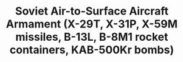 ---
layout: product
title: "Soviet Air-to-Surface Aircraft Armament (X-29T, X-31P, X-59M missiles, B-13L, B-8M1 rocket containers, KAB-500Kr bombs)"
price: "TBA" 
desc: "Maketa"
img_path: "/assets/img/ICM 72213.webp"
brand: "N/A"
available: false
special_offer: false
new: false
soon: false
cat: "010000"
subcat: "013600"
subsubcat: "0N/A"
sifra: "ICM 72213"
popular: false
spec: false
---